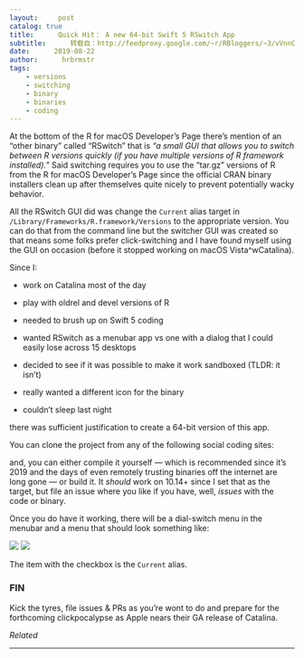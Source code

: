 ```yaml
---
layout:     post
catalog: true
title:      Quick Hit： A new 64-bit Swift 5 RSwitch App
subtitle:      转载自：http://feedproxy.google.com/~r/RBloggers/~3/vVnnC3ce1-0/
date:      2019-08-22
author:      hrbrmstr
tags:
    - versions
    - switching
    - binary
    - binaries
    - coding
---
```



At the bottom of the R for macOS Developer’s Page there’s mention of an “other binary” called “RSwitch” that is *“a small GUI that allows you to switch between R versions quickly (if you have multiple versions of R framework installed).”* Said switching requires you to use the “tar.gz” versions of R from the R for macOS Developer’s Page since the official CRAN binary installers clean up after themselves quite nicely to prevent potentially wacky behavior.

All the RSwitch GUI did was change the `Current` alias target in `/Library/Frameworks/R.framework/Versions` to the appropriate version. You can do that from the command line but the switcher GUI was created so that means some folks prefer click-switching and I have found myself using the GUI on occasion (before it stopped working on macOS Vista^wCatalina).

Since I:

- work on Catalina most of the day

- play with oldrel and devel versions of R

- needed to brush up on Swift 5 coding

- wanted RSwitch as a menubar app vs one with a dialog that I could easily lose across 15 desktops

- decided to see if it was possible to make it work sandboxed (TLDR: it isn’t)

- really wanted a different icon for the binary

- couldn’t sleep last night


there was sufficient justification to create a 64-bit version of this app.

You can clone the project from any of the following social coding sites:

and, you can either compile it yourself — which is recommended since it’s 2019 and the days of even remotely trusting binaries off the internet are long gone — or build it. It *should* work on 10.14+ since I set that as the target, but file an issue where you like if you have, well, *issues* with the code or binary.

Once you do have it working, there will be a dial-switch menu in the menubar and a menu that should look something like:

![](https://i1.wp.com/rud.is/b/wp-content/uploads/2019/08/rswitch-menu-example.png?resize=295%2C154&ssl=1&is-pending-load=1)
![](https://i1.wp.com/rud.is/b/wp-content/uploads/2019/08/rswitch-menu-example.png?resize=295%2C154&ssl=1)


The item with the checkbox is the `Current` alias.

### FIN

Kick the tyres, file issues & PRs as you’re wont to do and prepare for the forthcoming clickpocalypse as Apple nears their GA release of Catalina.


*Related*



---
